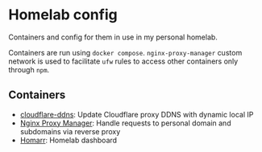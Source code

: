 # Homelab config

Containers and config for them in use in my personal homelab.

Containers are run using `docker compose`. `nginx-proxy-manager` custom network
is used to facilitate `ufw` rules to access other containers only through `npm`.

## Containers

- [cloudflare-ddns](https://github.com/timothymiller/cloudflare-ddns): Update
  Cloudflare proxy DDNS with dynamic local IP
- [Nginx Proxy Manager](https://nginxproxymanager.com/): Handle requests to
  personal domain and subdomains via reverse proxy
- [Homarr](https://homarr.dev/): Homelab dashboard
